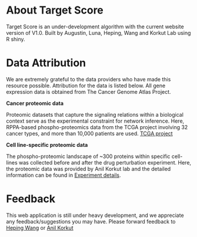 # About Target Score
Target Score is an under-development algorithm with the current website version of V1.0. Built by Augustin, Luna, Heping, Wang and Korkut Lab using R shiny.

# Data Attribution

We are extremely grateful to the data providers who have made this resource possible. Attribution for the data is listed below. All gene expression data is obtained from The Cancer Genome Atlas Project.

**Cancer proteomic data**

Proteomic datasets that capture the signaling relations within a biological context serve as the experimental constraint for network inference. Here, RPPA-based phospho-proteomics data from the TCGA project involving 32 cancer types, and more than 10,000 patients are used. [TCGA project](https://www.cancer.gov/about-nci/organization/ccg/research/structural-genomics/tcga)

**Cell line-specific proteomic data**

The phospho-proteomic landscape of ~300 proteins within specific cell-lines was collected before and after the drug perturbation experiment. Here, the proteomic data was provided by Anil Korkut lab and the detailed information can be found in [Experiment details](https://www.biorxiv.org/content/10.1101/711895v1).


# Feedback

This web application is still under heavy development, and we appreciate any feedback/suggestions you may have. Please forward feedback to [Heping Wang](mailto:HWang29@mdanderson.org) or [Anil Korkut](mailto:akorkut@mdanderson.org)
